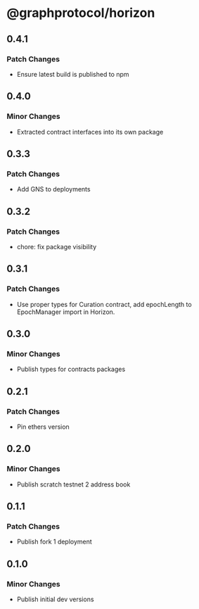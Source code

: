 # @graphprotocol/horizon

## 0.4.1

### Patch Changes

- Ensure latest build is published to npm

## 0.4.0

### Minor Changes

- Extracted contract interfaces into its own package

## 0.3.3

### Patch Changes

- Add GNS to deployments

## 0.3.2

### Patch Changes

- chore: fix package visibility

## 0.3.1

### Patch Changes

- Use proper types for Curation contract, add epochLength to EpochManager import in Horizon.

## 0.3.0

### Minor Changes

- Publish types for contracts packages

## 0.2.1

### Patch Changes

- Pin ethers version

## 0.2.0

### Minor Changes

- Publish scratch testnet 2 address book

## 0.1.1

### Patch Changes

- Publish fork 1 deployment

## 0.1.0

### Minor Changes

- Publish initial dev versions
